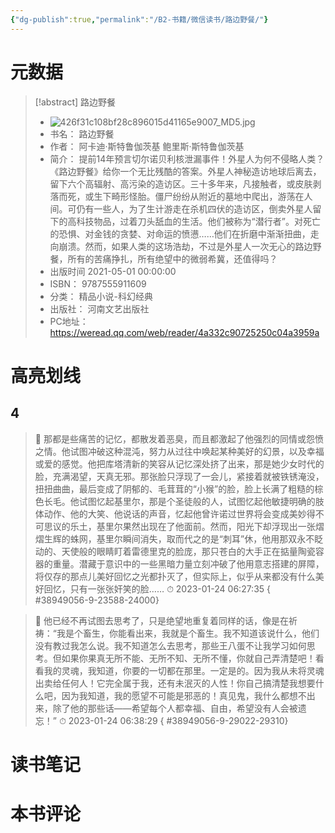 ```yaml
---
{"dg-publish":true,"permalink":"/B2-书籍/微信读书/路边野餐/"}
---
```


# 元数据
> [!abstract] 路边野餐
> - ![426f31c108bf28c896015d41165e9007_MD5.jpg](/img/user/images/426f31c108bf28c896015d41165e9007_MD5.jpg)
> - 书名： 路边野餐
> - 作者： 阿卡迪·斯特鲁伽茨基 鲍里斯·斯特鲁伽茨基
> - 简介： 提前14年预言切尔诺贝利核泄漏事件！外星人为何不侵略人类？《路边野餐》给你一个无比残酷的答案。外星人神秘造访地球后离去，留下六个高辐射、高污染的造访区。三十多年来，凡接触者，或皮肤剥落而死，或生下畸形怪胎。僵尸纷纷从附近的墓地中爬出，游荡在人间。可仍有一些人，为了生计游走在杀机四伏的造访区，倒卖外星人留下的高科技物品，过着刀头舐血的生活。他们被称为“潜行者”。对死亡的恐惧、对金钱的贪婪、对命运的愤懑……他们在折磨中渐渐扭曲，走向崩溃。然而，如果人类的这场浩劫，不过是外星人一次无心的路边野餐，所有的苦痛挣扎，所有绝望中的微弱希冀，还值得吗？
> - 出版时间 2021-05-01 00:00:00
> - ISBN： 9787555911609
> - 分类： 精品小说-科幻经典
> - 出版社： 河南文艺出版社
> - PC地址：https://weread.qq.com/web/reader/4a332c90725250c04a3959a

# 高亮划线

## 4

> 📌 那都是些痛苦的记忆，都散发着恶臭，而且都激起了他强烈的同情或怨愤之情。他试图冲破这种混沌，努力从过往中唤起某种美好的幻景，以及幸福或爱的感觉。他把库塔清新的笑容从记忆深处挤了出来，那是她少女时代的脸，充满渴望，天真无邪。那张脸只浮现了一会儿，紧接着就被铁锈淹没，扭扭曲曲，最后变成了阴郁的、毛茸茸的“小猴”的脸，脸上长满了粗糙的棕色长毛。他试图忆起基里尔，那是个圣徒般的人，试图忆起他敏捷明确的肢体动作、他的大笑、他说话的声音，忆起他曾许诺过世界将会变成美妙得不可思议的乐土，基里尔果然出现在了他面前。然而，阳光下却浮现出一张熠熠生辉的蛛网，基里尔瞬间消失，取而代之的是“刺耳”休，他用那双永不眨动的、天使般的眼睛盯着雷德里克的脸庞，那只苍白的大手正在掂量陶瓷容器的重量。潜藏于意识中的一些黑暗力量立刻冲破了他用意志搭建的屏障，将仅存的那点儿美好回忆之光都扑灭了，但实际上，似乎从来都没有什么美好回忆，只有一张张奸笑的脸…… 
> ⏱ 2023-01-24 06:27:35
{ #38949056-9-23588-24000}


> 📌 他已经不再试图去思考了，只是绝望地重复着同样的话，像是在祈祷：“我是个畜生，你能看出来，我就是个畜生。我不知道该说什么，他们没有教过我怎么说。我不知道怎么去思考，那些王八蛋不让我学习如何思考。但如果你果真无所不能、无所不知、无所不懂，你就自己弄清楚吧！看看我的灵魂，我知道，你要的一切都在那里。一定是的。因为我从未将灵魂出卖给任何人！它完全属于我，还有未泯灭的人性！你自己搞清楚我想要什么吧，因为我知道，我的愿望不可能是邪恶的！真见鬼，我什么都想不出来，除了他的那些话——希望每个人都幸福、自由，希望没有人会被遗忘！” 
> ⏱ 2023-01-24 06:38:29
{ #38949056-9-29022-29310}


# 读书笔记

# 本书评论
